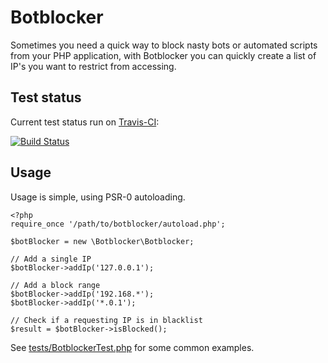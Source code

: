 # Botblocker

Sometimes you need a quick way to block nasty bots or automated scripts from your PHP application, with Botblocker you can quickly create a list of IP's you want to restrict from accessing.

## Test status

Current test status run on [Travis-CI](http://travis-ci.org):

[![Build Status](https://travis-ci.org/DragonBe/botblocker.png)](https://travis-ci.org/DragonBe/botblocker)

## Usage

Usage is simple, using PSR-0 autoloading.

    <?php
    require_once '/path/to/botblocker/autoload.php';

    $botBlocker = new \Botblocker\Botblocker;

    // Add a single IP
    $botBlocker->addIp('127.0.0.1');

    // Add a block range
    $botBlocker->addIp('192.168.*');
    $botBlocker->addIp('*.0.1');

    // Check if a requesting IP is in blacklist
    $result = $botBlocker->isBlocked();

See [tests/BotblockerTest.php](tests/BotblockerTest.php) for some common examples.
